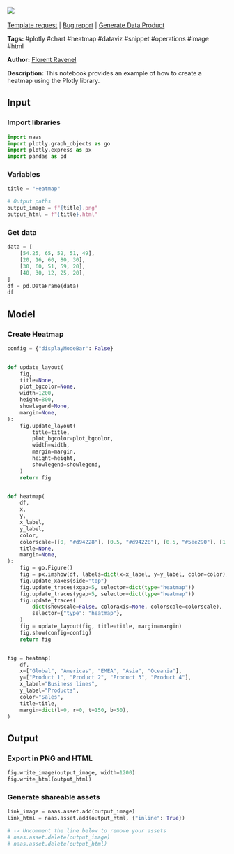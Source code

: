 <a href="https://app.naas.ai/user-redirect/naas/downloader?url=https://raw.githubusercontent.com/jupyter-naas/awesome-notebooks/master/Plotly/Plotly_Create_Heatmap.ipynb" target="_parent"><img src="https://naasai-public.s3.eu-west-3.amazonaws.com/Open_in_Naas_Lab.svg"/></a><br><br><a href="https://github.com/jupyter-naas/awesome-notebooks/issues/new?assignees=&labels=&template=template-request.md&title=Tool+-+Action+of+the+notebook+">Template request</a> | <a href="https://github.com/jupyter-naas/awesome-notebooks/issues/new?assignees=&labels=bug&template=bug_report.md&title=Plotly+-+Create+Heatmap:+Error+short+description">Bug report</a> | <a href="https://app.naas.ai/user-redirect/naas/downloader?url=https://raw.githubusercontent.com/jupyter-naas/awesome-notebooks/master/Naas/Naas_Start_data_product.ipynb" target="_parent">Generate Data Product</a>

**Tags:** #plotly #chart #heatmap #dataviz #snippet #operations #image #html

**Author:** [Florent Ravenel](https://www.linkedin.com/in/ACoAABCNSioBW3YZHc2lBHVG0E_TXYWitQkmwog/)

**Description:** This notebook provides an example of how to create a heatmap using the Plotly library.

## Input

### Import libraries


```python
import naas
import plotly.graph_objects as go
import plotly.express as px
import pandas as pd
```

### Variables


```python
title = "Heatmap"

# Output paths
output_image = f"{title}.png"
output_html = f"{title}.html"
```

### Get data


```python
data = [
    [54.25, 65, 52, 51, 49],
    [20, 16, 60, 80, 30],
    [30, 60, 51, 59, 20],
    [40, 30, 12, 25, 20],
]
df = pd.DataFrame(data)
df
```

## Model

### Create Heatmap


```python
config = {"displayModeBar": False}


def update_layout(
    fig,
    title=None,
    plot_bgcolor=None,
    width=1200,
    height=800,
    showlegend=None,
    margin=None,
):
    fig.update_layout(
        title=title,
        plot_bgcolor=plot_bgcolor,
        width=width,
        margin=margin,
        height=height,
        showlegend=showlegend,
    )
    return fig


def heatmap(
    df,
    x,
    y,
    x_label,
    y_label,
    color,
    colorscale=[[0, "#d94228"], [0.5, "#d94228"], [0.5, "#5ee290"], [1.0, "#5ee290"]],
    title=None,
    margin=None,
):
    fig = go.Figure()
    fig = px.imshow(df, labels=dict(x=x_label, y=y_label, color=color), x=x, y=y)
    fig.update_xaxes(side="top")
    fig.update_traces(xgap=5, selector=dict(type="heatmap"))
    fig.update_traces(ygap=5, selector=dict(type="heatmap"))
    fig.update_traces(
        dict(showscale=False, coloraxis=None, colorscale=colorscale),
        selector={"type": "heatmap"},
    )
    fig = update_layout(fig, title=title, margin=margin)
    fig.show(config=config)
    return fig


fig = heatmap(
    df,
    x=["Global", "Americas", "EMEA", "Asia", "Oceania"],
    y=["Product 1", "Product 2", "Product 3", "Product 4"],
    x_label="Business lines",
    y_label="Products",
    color="Sales",
    title=title,
    margin=dict(l=0, r=0, t=150, b=50),
)
```

## Output

### Export in PNG and HTML


```python
fig.write_image(output_image, width=1200)
fig.write_html(output_html)
```

### Generate shareable assets


```python
link_image = naas.asset.add(output_image)
link_html = naas.asset.add(output_html, {"inline": True})

# -> Uncomment the line below to remove your assets
# naas.asset.delete(output_image)
# naas.asset.delete(output_html)
```
